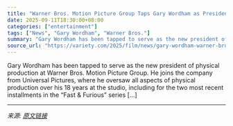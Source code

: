 ```yaml
---
title: "Warner Bros. Motion Picture Group Taps Gary Wordham as President of Physical Production (EXCLUSIVE)"
date: 2025-09-11T18:30:00+08:00
categories: ["entertainment"]
tags: ["News", "Gary Wordham", "Warner Bros."]
summary: "Gary Wordham has been tapped to serve as the new president of physical production at Warner Bros. Motion Picture Group. He joins the company from Universal Pictures, where he oversaw all aspects of ph"
source_url: "https://variety.com/2025/film/news/gary-wordham-warner-bros-physical-production-president-1236515242/"
---
```


Gary Wordham has been tapped to serve as the new president of physical production at Warner Bros. Motion Picture Group. He joins the company from Universal Pictures, where he oversaw all aspects of physical production over his 18 years at the studio, including for the two most recent installments in the &#8220;Fast &#38; Furious&#8221; series [&#8230;]

---

*来源: [原文链接](https://variety.com/2025/film/news/gary-wordham-warner-bros-physical-production-president-1236515242/)*
